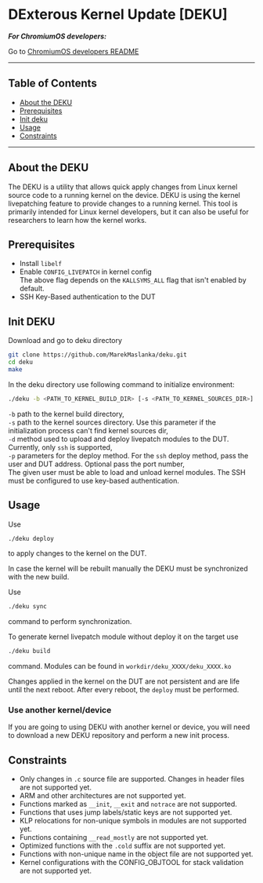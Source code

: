 # DExterous Kernel Update [DEKU]

_**For ChromiumOS developers:**_

Go to [ChromiumOS developers README](README_CHROMIUMOS.md)
***

## Table of Contents
- [About the DEKU](#about)
- [Prerequisites](#prerequisites)
- [Init deku](#init)
- [Usage](#usage)
- [Constraints](#constraints)

---

<a name="about"></a>
## About the DEKU
The DEKU is a utility that allows quick apply changes from Linux kernel source code to a running kernel on the device. DEKU is using the kernel livepatching feature to provide changes to a running kernel. This tool is primarily intended for Linux kernel developers, but it can also be useful for researchers to learn how the kernel works.
<a name="prerequisites"></a>
## Prerequisites
 - Install `libelf`
 - Enable `CONFIG_LIVEPATCH` in kernel config  
 The above flag depends on the `KALLSYMS_ALL` flag that isn't enabled by default.
 - SSH Key-Based authentication to the DUT

<a name="init"></a>
## Init DEKU
Download and go to deku directory
```bash
git clone https://github.com/MarekMaslanka/deku.git
cd deku
make
```

In the deku directory use following command to initialize environment:
```bash
./deku -b <PATH_TO_KERNEL_BUILD_DIR> [-s <PATH_TO_KERNEL_SOURCES_DIR>] -d ssh -p <USER@DUT_ADDRESS[:PORT]> init
```
`-b` path to the kernel build directory,  
`-s` path to the kernel sources directory. Use this parameter if the initialization process can't find kernel sources dir,  
`-d` method used to upload and deploy livepatch modules to the DUT. Currently, only `ssh` is supported,  
`-p` parameters for the deploy method. For the `ssh` deploy method, pass the user and DUT address. Optional pass the port number,  
The given user must be able to load and unload kernel modules. The SSH must be configured to use key-based authentication.

<a name="usage"></a>
## Usage
Use
```bash
./deku deploy
```
to apply changes to the kernel on the DUT.

In case the kernel will be rebuilt manually the DEKU must be synchronized with the new build.

Use
```bash
./deku sync
```
command to perform synchronization.

To generate kernel livepatch module without deploy it on the target use
```bash
./deku build
```
command. Modules can be found in `workdir/deku_XXXX/deku_XXXX.ko`

Changes applied in the kernel on the DUT are not persistent and are life until the next reboot. After every reboot, the `deploy` must be performed.

### Use another kernel/device
If you are going to using DEKU with another kernel or device, you will need to download a new DEKU repository and perform a new init process.

<a name="rest_of_readme"></a>

<a name="constraints"></a>
## Constraints
 - Only changes in `.c` source file are supported. Changes in header files are not supported yet.
 - ARM and other architectures are not supported yet.
 - Functions marked as `__init`, `__exit` and `notrace` are not supported.
 - Functions that uses jump labels/static keys are not supported yet.
 - KLP relocations for non-unique symbols in modules are not supported yet.
 - Functions containing `__read_mostly` are not supported yet.
 - Optimized functions with the `.cold` suffix are not supported yet.
 - Functions with non-unique name in the object file are not supported yet.
 - Kernel configurations with the CONFIG_OBJTOOL for stack validation are not supported yet.